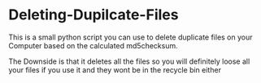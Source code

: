# Deleting-Dupilcate-Files
This is a small python script you can use to delete duplicate files on your Computer based on the calculated md5checksum. 

The Downside is that it deletes all the files so you will definitely loose all your files if you use it and they wont be in the recycle bin either



